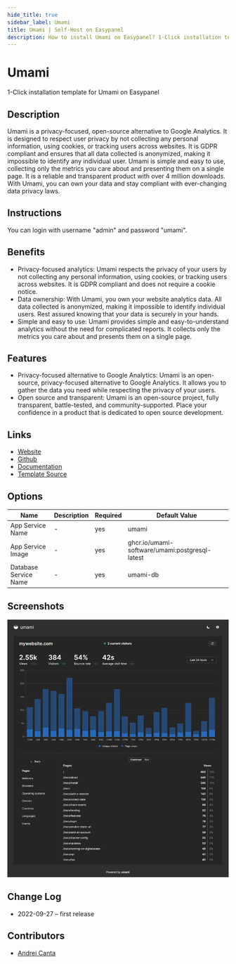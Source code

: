 ```yaml
---
hide_title: true
sidebar_label: Umami
title: Umami | Self-Host on Easypanel
description: How to install Umami on Easypanel? 1-Click installation template for Umami on Easypanel
---
```


<!-- generated -->

# Umami

1-Click installation template for Umami on Easypanel

## Description

Umami is a privacy-focused, open-source alternative to Google Analytics. It is designed to respect user privacy by not collecting any personal information, using cookies, or tracking users across websites. It is GDPR compliant and ensures that all data collected is anonymized, making it impossible to identify any individual user. Umami is simple and easy to use, collecting only the metrics you care about and presenting them on a single page. It is a reliable and transparent product with over 4 million downloads. With Umami, you can own your data and stay compliant with ever-changing data privacy laws.

## Instructions

You can login with username &quot;admin&quot; and password &quot;umami&quot;.

## Benefits

- Privacy-focused analytics: Umami respects the privacy of your users by not collecting any personal information, using cookies, or tracking users across websites. It is GDPR compliant and does not require a cookie notice.
- Data ownership: With Umami, you own your website analytics data. All data collected is anonymized, making it impossible to identify individual users. Rest assured knowing that your data is securely in your hands.
- Simple and easy to use: Umami provides simple and easy-to-understand analytics without the need for complicated reports. It collects only the metrics you care about and presents them on a single page.

## Features

- Privacy-focused alternative to Google Analytics: Umami is an open-source, privacy-focused alternative to Google Analytics. It allows you to gather the data you need while respecting the privacy of your users.
- Open source and transparent: Umami is an open-source project, fully transparent, battle-tested, and community-supported. Place your confidence in a product that is dedicated to open source development.

## Links

- [Website](https://umami.is/)
- [Github](https://github.com/umami-software/umami)
- [Documentation](https://umami.is/docs)
- [Template Source](https://github.com/easypanel-io/templates/tree/main/templates/umami)

## Options

Name | Description | Required | Default Value
-|-|-|-
App Service Name | - | yes | umami
App Service Image | - | yes | ghcr.io/umami-software/umami:postgresql-latest
Database Service Name | - | yes | umami-db

## Screenshots

![Umami Screenshot](./assets/screenshot.png)

## Change Log

- 2022-09-27 – first release

## Contributors

- [Andrei Canta](https://github.com/deiucanta)
